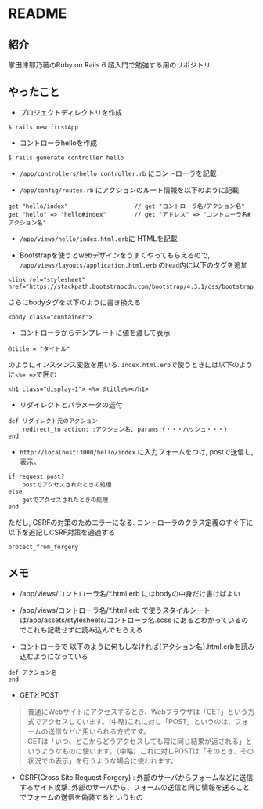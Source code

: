# README

## 紹介
掌田津耶乃著のRuby on Rails 6 超入門で勉強する用のリポジトリ

## やったこと
* プロジェクトディレクトリを作成
```
$ rails new firstApp
```
 
* コントローラhelloを作成
```
$ rails generate controller hello
``` 

* `/app/controllers/hello_controller.rb` にコントローラを記載

* `/app/config/routes.rb` にアクションのルート情報を以下のように記載
```
get "hello/index"                   // get "コントローラ名/アクション名"
get "hello" => "hello#index"        // get "アドレス" => "コントローラ名#アクション名"
```


* `/app/views/hello/index.html.erb`に HTMLを記載

* Bootstrapを使うとwebデザインをうまくやってもらえるので, 
`/app/views/layouts/application.html.erb` の`head`内に以下のタグを追加
```
<link rel="stylesheet" href="https://stackpath.bootstrapcdn.com/bootstrap/4.3.1/css/bootstrap.css"> 
```
さらにbodyタグを以下のように書き換える
```
<body class="container">
```

* コントローラからテンプレートに値を渡して表示
```
@title = "タイトル"
```
のようにインスタンス変数を用いる. `index.html.erb`で使うときには以下のように`<%= =>`で囲む
```
<h1 class="display-1"> <%= @title%></h1>
```

* リダイレクトとパラメータの送付
```
def リダイレクト元のアクション
    redirect_to action: :アクション名, params:{・・・ハッシュ・・・}
end
```

* `http://localhost:3000/hello/index` に入力フォームをつけ, postで送信し, 表示。
```
if request.post?
    postでアクセスされたときの処理
else 
    getでアクセスされたときの処理
end
```

ただし, CSRFの対策のためエラーになる. コントローラのクラス定義のすぐ下に以下を追記しCSRF対策を通過する
```
protect_from_forgery
```


## メモ
* /app/views/コントローラ名/*.html.erb にはbodyの中身だけ書けばよい

* /app/views/コントローラ名/*.html.erb で使うスタイルシートは/app/assets/stylesheets/コントローラ名.scss にあるとわかっているのでこれも記載せずに読み込んでもらえる

* コントローラで 以下のように何もしなければ{アクション名}.html.erbを読み込むようになっている
```
def アクション名 
end
``` 

* GETとPOST
>普通にWebサイトにアクセスするとき、Webブラウザは「GET」という方式でアクセスしています。(中略)これに対し「POST」というのは、フォームの送信などに用いられる方式です。<br>
GETは「いつ、どこからどうアクセスしても常に同じ結果が返される」というようなものに使います。（中略）これに対しPOSTは「そのとき、その状況での表示」を行うような場合に使われます。

* CSRF(Cross Site Request Forgery) : 外部のサーバからフォームなどに送信するサイト攻撃. 外部のサーバから、フォームの送信と同じ情報を送ることでフォームの送信を偽装するというもの











<!-- 
This README would normally document whatever steps are necessary to get the
application up and running.

Things you may want to cover:

* Ruby version

* System dependencies

* Configuration

* Database creation

* Database initialization

* How to run the test suite

* Services (job queues, cache servers, search engines, etc.)

* Deployment instructions

* ... -->
